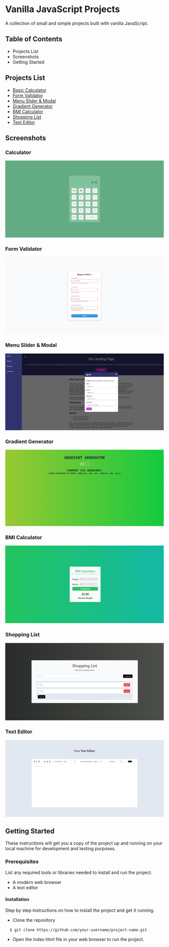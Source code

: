 
# Vanilla JavaScript Projects

A collection of small and simple projects built with vanilla JavaScript.

## Table of Contents

* Projects List
* Screenshots
* Getting Started

## Projects List

 - [Basic Calculator](https://js-basic-calculator23.netlify.app/)
 - [Form Validator](https://js-form-validator23.netlify.app/)
 - [Menu Slider & Modal](https://menu-slider-and-modal23.netlify.app/)
 - [Gradient Generator](https://gradient-generator23.netlify.app/)
 - [BMI Calculator](https://bmi-calculator23.netlify.app/)
 - [Shopping List](https://shopping-list23.netlify.app/)
 - [Text Editor](https://text-editor23.netlify.app/)

## Screenshots

 ### Calculator
 ![](https://github.com/shamimsikder/vanilla-js-projects/blob/main/images/Calculator.PNG)
 
 ### Form Validator
 ![](https://github.com/shamimsikder/vanilla-js-projects/blob/main/images/Form%20Validator.PNG)
 
 ### Menu Slider & Modal
 ![](https://github.com/shamimsikder/vanilla-js-projects/blob/main/images/Modal%20%26%20Slider.PNG)
 
 ### Gradient Generator
 ![](https://github.com/shamimsikder/vanilla-js-projects/blob/main/images/Gradient%20Generator.PNG)
 
 ### BMI Calculator
 ![](https://github.com/shamimsikder/vanilla-js-projects/blob/main/images/BMI%20Calculator.PNG)
 
 ### Shopping List
 ![](https://github.com/shamimsikder/vanilla-js-projects/blob/main/images/Shopping%20List.PNG)
 
 ### Text Editor
 ![](https://github.com/shamimsikder/vanilla-js-projects/blob/main/images/Text%20Editor.PNG)
 
 ## Getting Started

These instructions will get you a copy of the project up and running on your local machine for development and testing purposes.

### Prerequisites
List any required tools or libraries needed to install and run the project.

* A modern web browser
* A text editor

#### Installation

Step by step instructions on how to install the project and get it running.

* Clone the repository

```
  $ git clone https://github.com/your-username/project-name.git
```

* Open the index.html file in your web browser to run the project.
